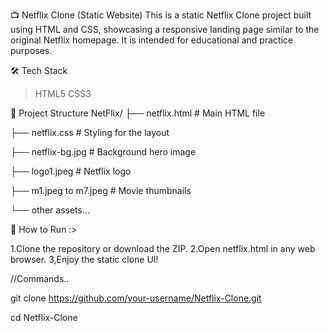 📺 Netflix Clone (Static Website)
This is a static Netflix Clone project built using HTML and CSS, showcasing a responsive landing page similar to the original Netflix homepage. 
It is intended for educational and practice purposes.

🛠️ Tech Stack
> HTML5
> CSS3


📁 Project Structure
NetFlix/
├── netflix.html          # Main HTML file




├── netflix.css           # Styling for the layout



├── netflix-bg.jpg        # Background hero image



├── logo1.jpeg            # Netflix logo



├── m1.jpeg to m7.jpeg    # Movie thumbnails 



└── other assets...

🚀 How to Run :>

1.Clone the repository or download the ZIP.
2.Open netflix.html in any web browser.
3,Enjoy the static clone UI!

//Commands..





  git clone https://github.com/your-username/Netflix-Clone.git




  
  cd Netflix-Clone
